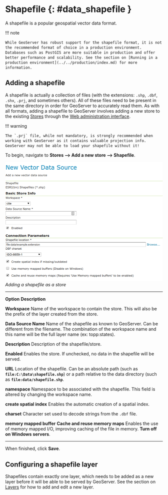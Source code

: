 # Shapefile {: #data_shapefile }

A shapefile is a popular geospatial vector data format.

!!! note

    While GeoServer has robust support for the shapefile format, it is not the recommended format of choice in a production environment. Databases such as PostGIS are more suitable in production and offer better performance and scalability. See the section on [Running in a production environment](../../production/index.md) for more information.

## Adding a shapefile

A shapefile is actually a collection of files (with the extensions: `.shp`, `.dbf`, `.shx`, `.prj`, and sometimes others). All of these files need to be present in the same directory in order for GeoServer to accurately read them. As with all formats, adding a shapefile to GeoServer involves adding a new store to the existing [Stores](../webadmin/stores.md) through the [Web administration interface](../../webadmin/index.md).

!!! warning

    The `.prj` file, while not mandatory, is strongly recommended when working with GeoServer as it contains valuable projection info. GeoServer may not be able to load your shapefile without it!

To begin, navigate to **Stores --> Add a new store --> Shapefile**.

![](images/shapefile.png)
*Adding a shapefile as a store*

  ---------------------------------------------------------- --------------------------------------------------------------------------------------------------------------------------------------------------------------------------------------
  **Option**                                                 **Description**

  **Workspace**                                              Name of the workspace to contain the store. This will also be the prefix of the layer created from the store.

  **Data Source Name**                                       Name of the shapefile as known to GeoServer. Can be different from the filename. The combination of the workspace name and this name will be the full layer name (ex: topp:states).

  **Description**                                            Description of the shapefile/store.

  **Enabled**                                                Enables the store. If unchecked, no data in the shapefile will be served.

  **URL**                                                    Location of the shapefile. Can be an absolute path (such as **`file:C:\Data\shapefile.shp`**) or a path relative to the data directory (such as **`file:data/shapefile.shp`**.

  **namespace**                                              Namespace to be associated with the shapefile. This field is altered by changing the workspace name.

  **create spatial index**                                   Enables the automatic creation of a spatial index.

  **charset**                                                Character set used to decode strings from the `.dbf` file.

  **memory mapped buffer** **Cache and reuse memory maps**   Enables the use of memory mapped I/O, improving caching of the file in memory. **Turn off on Windows servers**.
  ---------------------------------------------------------- --------------------------------------------------------------------------------------------------------------------------------------------------------------------------------------

When finished, click **Save**.

## Configuring a shapefile layer

Shapefiles contain exactly one layer, which needs to be added as a new layer before it will be able to be served by GeoServer. See the section on [Layers](../webadmin/layers.md) for how to add and edit a new layer.
